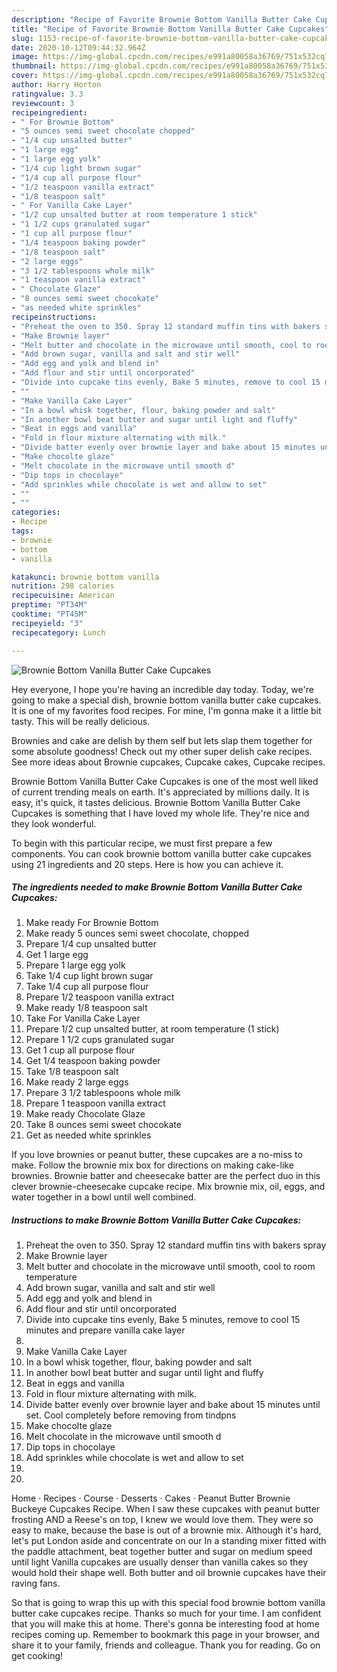 ```yaml
---
description: "Recipe of Favorite Brownie Bottom Vanilla Butter Cake Cupcakes"
title: "Recipe of Favorite Brownie Bottom Vanilla Butter Cake Cupcakes"
slug: 1153-recipe-of-favorite-brownie-bottom-vanilla-butter-cake-cupcakes
date: 2020-10-12T09:44:32.964Z
image: https://img-global.cpcdn.com/recipes/e991a80058a36769/751x532cq70/brownie-bottom-vanilla-butter-cake-cupcakes-recipe-main-photo.jpg
thumbnail: https://img-global.cpcdn.com/recipes/e991a80058a36769/751x532cq70/brownie-bottom-vanilla-butter-cake-cupcakes-recipe-main-photo.jpg
cover: https://img-global.cpcdn.com/recipes/e991a80058a36769/751x532cq70/brownie-bottom-vanilla-butter-cake-cupcakes-recipe-main-photo.jpg
author: Harry Horton
ratingvalue: 3.3
reviewcount: 3
recipeingredient:
- " For Brownie Bottom"
- "5 ounces semi sweet chocolate chopped"
- "1/4 cup unsalted butter"
- "1 large egg"
- "1 large egg yolk"
- "1/4 cup light brown sugar"
- "1/4 cup all purpose flour"
- "1/2 teaspoon vanilla extract"
- "1/8 teaspoon salt"
- " For Vanilla Cake Layer"
- "1/2 cup unsalted butter at room temperature 1 stick"
- "1 1/2 cups granulated sugar"
- "1 cup all purpose flour"
- "1/4 teaspoon baking powder"
- "1/8 teaspoon salt"
- "2 large eggs"
- "3 1/2 tablespoons whole milk"
- "1 teaspoon vanilla extract"
- " Chocolate Glaze"
- "8 ounces semi sweet chocokate"
- "as needed white sprinkles"
recipeinstructions:
- "Preheat the oven to 350. Spray 12 standard muffin tins with bakers spray"
- "Make Brownie layer"
- "Melt butter and chocolate in the microwave until smooth, cool to room temperature"
- "Add brown sugar, vanilla and salt and stir well"
- "Add egg and yolk and blend in"
- "Add flour and stir until oncorporated"
- "Divide into cupcake tins evenly, Bake 5 minutes, remove to cool 15 minutes and prepare vanilla cake layer"
- ""
- "Make Vanilla Cake Layer"
- "In a bowl whisk together, flour, baking powder and salt"
- "In another bowl beat butter and sugar until light and fluffy"
- "Beat in eggs and vanilla"
- "Fold in flour mixture alternating with milk."
- "Divide batter evenly over brownie layer and bake about 15 minutes until set. Cool completely before removing from tindpns"
- "Make chocolte glaze"
- "Melt chocolate in the microwave until smooth d"
- "Dip tops in chocolaye"
- "Add sprinkles while chocolate is wet and allow to set"
- ""
- ""
categories:
- Recipe
tags:
- brownie
- bottom
- vanilla

katakunci: brownie bottom vanilla 
nutrition: 298 calories
recipecuisine: American
preptime: "PT34M"
cooktime: "PT45M"
recipeyield: "3"
recipecategory: Lunch

---
```



![Brownie Bottom Vanilla Butter Cake Cupcakes](https://img-global.cpcdn.com/recipes/e991a80058a36769/751x532cq70/brownie-bottom-vanilla-butter-cake-cupcakes-recipe-main-photo.jpg)

Hey everyone, I hope you're having an incredible day today. Today, we're going to make a special dish, brownie bottom vanilla butter cake cupcakes. It is one of my favorites food recipes. For mine, I'm gonna make it a little bit tasty. This will be really delicious.

Brownies and cake are delish by them self but lets slap them together for some absolute goodness! Check out my other super delish cake recipes. See more ideas about Brownie cupcakes, Cupcake cakes, Cupcake recipes.

Brownie Bottom Vanilla Butter Cake Cupcakes is one of the most well liked of current trending meals on earth. It's appreciated by millions daily. It is easy, it's quick, it tastes delicious. Brownie Bottom Vanilla Butter Cake Cupcakes is something that I have loved my whole life. They're nice and they look wonderful.


To begin with this particular recipe, we must first prepare a few components. You can cook brownie bottom vanilla butter cake cupcakes using 21 ingredients and 20 steps. Here is how you can achieve it.

<!--inarticleads1-->

##### The ingredients needed to make Brownie Bottom Vanilla Butter Cake Cupcakes:

1. Make ready  For Brownie Bottom
1. Make ready 5 ounces semi sweet chocolate, chopped
1. Prepare 1/4 cup unsalted butter
1. Get 1 large egg
1. Prepare 1 large egg yolk
1. Take 1/4 cup light brown sugar
1. Take 1/4 cup all purpose flour
1. Prepare 1/2 teaspoon vanilla extract
1. Make ready 1/8 teaspoon salt
1. Take  For Vanilla Cake Layer
1. Prepare 1/2 cup unsalted butter, at room temperature (1 stick)
1. Prepare 1 1/2 cups granulated sugar
1. Get 1 cup all purpose flour
1. Get 1/4 teaspoon baking powder
1. Take 1/8 teaspoon salt
1. Make ready 2 large eggs
1. Prepare 3 1/2 tablespoons whole milk
1. Prepare 1 teaspoon vanilla extract
1. Make ready  Chocolate Glaze
1. Take 8 ounces semi sweet chocokate
1. Get as needed white sprinkles


If you love brownies or peanut butter, these cupcakes are a no-miss to make. Follow the brownie mix box for directions on making cake-like brownies. Brownie batter and cheesecake batter are the perfect duo in this clever brownie-cheesecake cupcake recipe. Mix brownie mix, oil, eggs, and water together in a bowl until well combined. 

<!--inarticleads2-->

##### Instructions to make Brownie Bottom Vanilla Butter Cake Cupcakes:

1. Preheat the oven to 350. Spray 12 standard muffin tins with bakers spray
1. Make Brownie layer
1. Melt butter and chocolate in the microwave until smooth, cool to room temperature
1. Add brown sugar, vanilla and salt and stir well
1. Add egg and yolk and blend in
1. Add flour and stir until oncorporated
1. Divide into cupcake tins evenly, Bake 5 minutes, remove to cool 15 minutes and prepare vanilla cake layer
1. 
1. Make Vanilla Cake Layer
1. In a bowl whisk together, flour, baking powder and salt
1. In another bowl beat butter and sugar until light and fluffy
1. Beat in eggs and vanilla
1. Fold in flour mixture alternating with milk.
1. Divide batter evenly over brownie layer and bake about 15 minutes until set. Cool completely before removing from tindpns
1. Make chocolte glaze
1. Melt chocolate in the microwave until smooth d
1. Dip tops in chocolaye
1. Add sprinkles while chocolate is wet and allow to set
1. 
1. 


Home · Recipes · Course · Desserts · Cakes · Peanut Butter Brownie Buckeye Cupcakes Recipe. When I saw these cupcakes with peanut butter frosting AND a Reese&#39;s on top, I knew we would love them. They were so easy to make, because the base is out of a brownie mix. Although it&#39;s hard, let&#39;s put London aside and concentrate on our In a standing mixer fitted with the paddle attachment, beat together butter and sugar on medium speed until light Vanilla cupcakes are usually denser than vanilla cakes so they would hold their shape well. Both butter and oil brownie cupcakes have their raving fans. 

So that is going to wrap this up with this special food brownie bottom vanilla butter cake cupcakes recipe. Thanks so much for your time. I am confident that you will make this at home. There's gonna be interesting food at home recipes coming up. Remember to bookmark this page in your browser, and share it to your family, friends and colleague. Thank you for reading. Go on get cooking!
